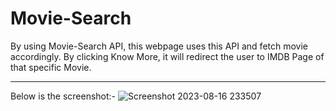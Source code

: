 # Movie-Search
By using Movie-Search API, this webpage uses this API and fetch movie accordingly. 
By clicking Know More, it will redirect the user to IMDB Page of that specific Movie. 

---------------------------------------------------------------------------------------------------------------------------------------------
Below is the screenshot:-
![Screenshot 2023-08-16 233507](https://github.com/Mohd-Adeen/Movie-Search/assets/85848523/401cfbc1-4f3e-46e9-83f7-3bf0c7358089)
